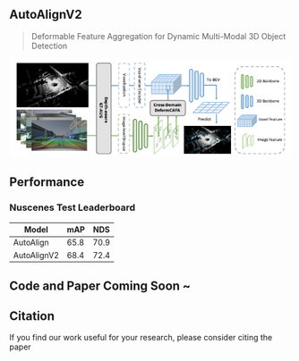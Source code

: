 ## AutoAlignV2

> Deformable Feature Aggregation for Dynamic Multi-Modal 3D Object Detection

<center>
<img src='figs/framework.png'>
</center>

## Performance

### Nuscenes Test Leaderboard
| Model | mAP | NDS |
| -|-|-|
| AutoAlign |  65.8  |  70.9  |
| AutoAlignV2 | 68.4 | 72.4|

## Code and Paper Coming Soon ~

## Citation
If you find our work useful for your research, please consider citing the paper
```

```